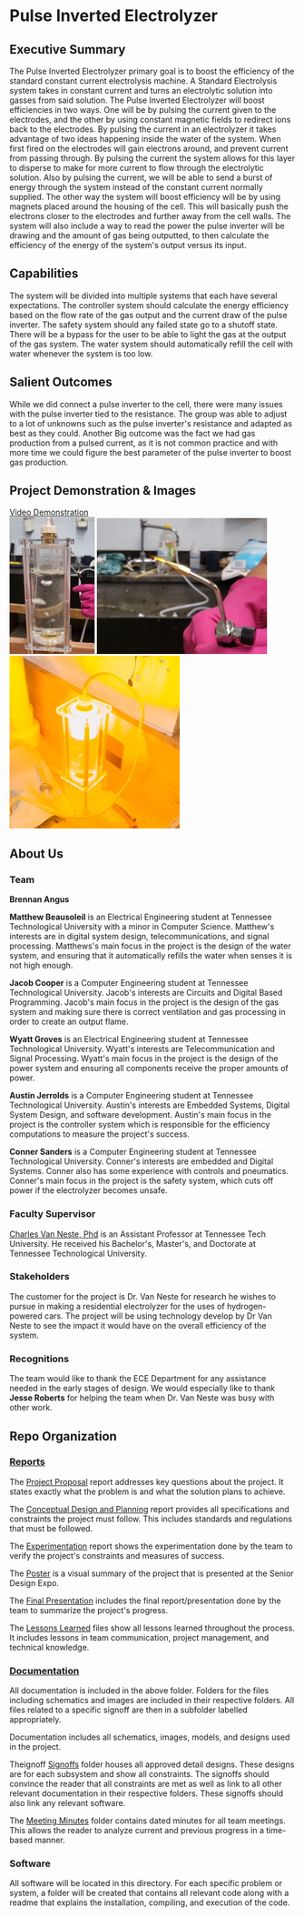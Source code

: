 # Pulse Inverted Electrolyzer

## Executive Summary

 The Pulse Inverted Electrolyzer primary goal is to boost the efficiency of the standard constant current electrolysis machine. A Standard Electrolysis system takes in constant current and turns an electrolytic solution into gasses from said solution. The  Pulse Inverted Electrolyzer will boost efficiencies in two ways. One will be by pulsing the current given to the electrodes, and the other by using constant magnetic fields to redirect ions back to the electrodes. By pulsing the current in an electrolyzer it takes advantage of two ideas happening inside the water of the system. When first fired on the electrodes will gain electrons around, and prevent current from passing through. By pulsing the current the system allows for this layer to disperse to make for more current to flow through the electrolytic solution. Also by pulsing the current, we will be able to send a burst of energy through the system instead of the constant current normally supplied. The other way the system will boost efficiency will be by using magnets placed around the housing of the cell. This will basically push the electrons closer to the electrodes and further away from the cell walls. The system will also include a way to read the power the pulse inverter will be drawing and the amount of gas being outputted, to then calculate the efficiency of the energy of the system's output versus its input. 

## Capabilities
The system will be divided into multiple systems that each have several expectations. The controller system should calculate the energy efficiency based on the flow rate of the gas output and the current draw of the pulse inverter. The safety system should any failed state go to a shutoff state. There will be a bypass for the user to be able to light the gas at the output of the gas system. The water system should automatically refill the cell with water whenever the system is too low.


## Salient Outcomes

While we did connect a pulse inverter to the cell, there were many issues with the pulse inverter tied to the resistance. The group was able to adjust to a lot of unknowns such as the pulse inverter's resistance and adapted as best as they could. Another Big outcome was the fact we had gas production from a pulsed current, as it is not common practice and with more time we could figure the best parameter of the pulse inverter to boost gas production.


## Project Demonstration & Images
[Video Demonstration](https://www.youtube.com/watch?v=DhT7RktQMQU)
<br> <img src="Documentation/Images/Front_Page/Gas_production.PNG" width="150" length="300">
<img src="Documentation/Images/Front_Page/Flame.PNG" width="300" length="600">
<img src="Documentation/Images/Front_Page/Explosion.PNG" width="300" length="200">

## About Us

### Team

**Brennan Angus**

**Matthew Beausoleil** is an Electrical Engineering student at Tennessee Technological University with a minor in Computer Science. Matthew's interests are in digital system design, telecommunications, and signal processing. Matthews's main focus in the project is the design of the water system, and ensuring that it automatically refills the water when senses it is not high enough.

**Jacob Cooper** is a Computer Engineering student at Tennessee Technological University. Jacob's interests are Circuits and Digital Based Programming. Jacob's main focus in the project is the design of the gas system and making sure there is correct ventilation and gas processing in order to create an output flame.

**Wyatt Groves** is an Electrical Engineering student at Tennessee Technological University. Wyatt's interests are Telecommunication and Signal Processing. Wyatt's main focus in the project is the design of the power system and ensuring all components receive the proper amounts of power. 

**Austin Jerrolds** is a Computer Engineering student at Tennessee Technological University. Austin's interests are Embedded Systems, Digital System Design, and software development. Austin's main focus in the project is the controller system which is responsible for the efficiency computations to measure the project's success. 

**Conner Sanders** is a Computer Engineering student at Tennessee Technological University. Conner's interests are embedded and Digital Systems. Conner also has some experience with controls and pneumatics. Conner's main focus in the project is the safety system, which cuts off power if the electrolyzer becomes unsafe.

### Faculty Supervisor
[Charles Van Neste, Phd](https://www.tntech.edu/directory/engineering/faculty/charles-van-neste.php) is an Assistant Professor at Tennessee Tech University. He received his Bachelor's, Master's, and Doctorate at Tennessee Technological University. 

### Stakeholders
The customer for the project is Dr. Van Neste for research he wishes to pursue in making a residential electrolyzer for the uses of hydrogen-powered cars. The project will be using technology develop by Dr Van Neste to see the impact it would have on the overall efficiency of the system.  



### Recognitions

The team would like to thank the ECE Department for any assistance needed in the early stages of design. We would especially like to thank **Jesse Roberts** for helping the team when Dr. Van Neste was busy with other work. 

## Repo Organization

### [Reports](/Reports)

The [Project Proposal](/Reports/Proposal/Project_Proposal-V2.pdf) report addresses key questions about the project. It states exactly what the problem is and what the solution plans to achieve. 

The [Conceptual Design and Planning](/Reports/Conceptual%20Design/Conceptual_DesignV2.pdf) report provides all specifications and constraints the project must follow. This includes standards and regulations that must be followed.

The [Experimentation](/Reports/Experimentation/Experimentation.md) report shows the experimentation done by the team to verify the project's constraints and measures of success.

The [Poster](/Reports/Poster/Capstone_Final_Presentation_Poster.pdf) is a visual summary of the project that is presented at the Senior Design Expo.

The [Final Presentation](/Reports/Final%20Presentation/Capstone%20Final%20Presentation.pdf) includes the final report/presentation done by the team to summarize the project's progress.

The [Lessons Learned](/Reports/Lessons%20Learned/Lessons%20Learned.md) files show all lessons learned throughout the process. It includes lessons in team communication, project management, and technical knowledge.

### [Documentation](/Documentation)

All documentation is included in the above folder. Folders for the files including schematics and images are included in their respective folders. All files related to a specific signoff are then in a subfolder labelled appropriately.

Documentation includes all schematics, images, models, and designs used in the project. 

Theignoff [Signoffs](/Documentation/Ss) folder houses all approved detail designs. These designs are for each subsystem and show all constraints. The signoffs should convince the reader that all constraints are met as well as link to all other relevant documentation in their respective folders. These signoffs should also link any relevant software.

The [Meeting Minutes](/Documentation/Meeting%20Minutes) folder contains dated minutes for all team meetings. This allows the reader to analyze current and previous progress in a time-based manner. 


### Software
All software will be located in this directory. For each specific problem or system, a folder will be created that contains all relevant code along with a readme that explains the installation, compiling, and execution of the code.
